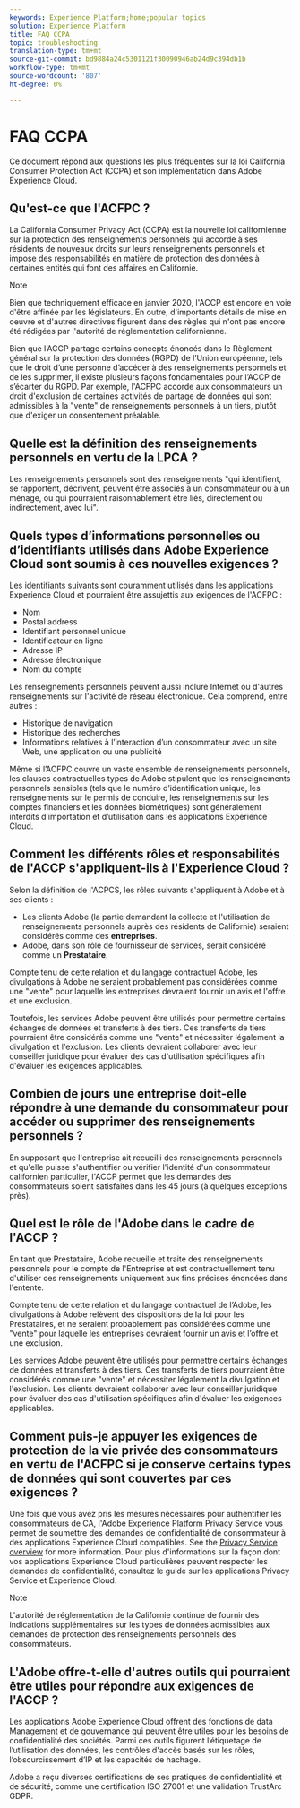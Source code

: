 ```yaml
---
keywords: Experience Platform;home;popular topics
solution: Experience Platform
title: FAQ CCPA
topic: troubleshooting
translation-type: tm+mt
source-git-commit: bd9884a24c5301121f30090946ab24d9c394db1b
workflow-type: tm+mt
source-wordcount: '807'
ht-degree: 0%

---
```



# FAQ CCPA

Ce document répond aux questions les plus fréquentes sur la loi California Consumer Protection Act (CCPA) et son implémentation dans Adobe Experience Cloud.

## Qu&#39;est-ce que l&#39;ACFPC ?

La California Consumer Privacy Act (CCPA) est la nouvelle loi californienne sur la protection des renseignements personnels qui accorde à ses résidents de nouveaux droits sur leurs renseignements personnels et impose des responsabilités en matière de protection des données à certaines entités qui font des affaires en Californie.

>[!NOTE]
>
>Bien que techniquement efficace en janvier 2020, l&#39;ACCP est encore en voie d&#39;être affinée par les législateurs. En outre, d&#39;importants détails de mise en oeuvre et d&#39;autres directives figurent dans des règles qui n&#39;ont pas encore été rédigées par l&#39;autorité de réglementation californienne.

Bien que l’ACCP partage certains concepts énoncés dans le Règlement général sur la protection des données (RGPD) de l’Union européenne, tels que le droit d’une personne d’accéder à des renseignements personnels et de les supprimer, il existe plusieurs façons fondamentales pour l’ACCP de s’écarter du RGPD. Par exemple, l&#39;ACFPC accorde aux consommateurs un droit d&#39;exclusion de certaines activités de partage de données qui sont admissibles à la &quot;vente&quot; de renseignements personnels à un tiers, plutôt que d&#39;exiger un consentement préalable.

## Quelle est la définition des renseignements personnels en vertu de la LPCA ?

Les renseignements personnels sont des renseignements &quot;qui identifient, se rapportent, décrivent, peuvent être associés à un consommateur ou à un ménage, ou qui pourraient raisonnablement être liés, directement ou indirectement, avec lui&quot;.

## Quels types d’informations personnelles ou d’identifiants utilisés dans Adobe Experience Cloud sont soumis à ces nouvelles exigences ?

Les identifiants suivants sont couramment utilisés dans les applications Experience Cloud et pourraient être assujettis aux exigences de l&#39;ACFPC :

- Nom
- Postal address
- Identifiant personnel unique
- Identificateur en ligne
- Adresse IP
- Adresse électronique
- Nom du compte

Les renseignements personnels peuvent aussi inclure Internet ou d&#39;autres renseignements sur l&#39;activité de réseau électronique. Cela comprend, entre autres :

- Historique de navigation
- Historique des recherches
- Informations relatives à l’interaction d’un consommateur avec un site Web, une application ou une publicité

Même si l’ACFPC couvre un vaste ensemble de renseignements personnels, les clauses contractuelles types de Adobe stipulent que les renseignements personnels sensibles (tels que le numéro d’identification unique, les renseignements sur le permis de conduire, les renseignements sur les comptes financiers et les données biométriques) sont généralement interdits d’importation et d’utilisation dans les applications Experience Cloud.

## Comment les différents rôles et responsabilités de l&#39;ACCP s&#39;appliquent-ils à l&#39;Experience Cloud ?

Selon la définition de l&#39;ACPCS, les rôles suivants s&#39;appliquent à Adobe et à ses clients :

- Les clients Adobe (la partie demandant la collecte et l&#39;utilisation de renseignements personnels auprès des résidents de Californie) seraient considérés comme des **entreprises**.
- Adobe, dans son rôle de fournisseur de services, serait considéré comme un **Prestataire**.

Compte tenu de cette relation et du langage contractuel Adobe, les divulgations à Adobe ne seraient probablement pas considérées comme une &quot;vente&quot; pour laquelle les entreprises devraient fournir un avis et l&#39;offre et une exclusion.

Toutefois, les services Adobe peuvent être utilisés pour permettre certains échanges de données et transferts à des tiers. Ces transferts de tiers pourraient être considérés comme une &quot;vente&quot; et nécessiter légalement la divulgation et l&#39;exclusion.  Les clients devraient collaborer avec leur conseiller juridique pour évaluer des cas d&#39;utilisation spécifiques afin d&#39;évaluer les exigences applicables.

## Combien de jours une entreprise doit-elle répondre à une demande du consommateur pour accéder ou supprimer des renseignements personnels ?

En supposant que l&#39;entreprise ait recueilli des renseignements personnels et qu&#39;elle puisse s&#39;authentifier ou vérifier l&#39;identité d&#39;un consommateur californien particulier, l&#39;ACCP permet que les demandes des consommateurs soient satisfaites dans les 45 jours (à quelques exceptions près).

## Quel est le rôle de l&#39;Adobe dans le cadre de l&#39;ACCP ?

En tant que Prestataire, Adobe recueille et traite des renseignements personnels pour le compte de l&#39;Entreprise et est contractuellement tenu d&#39;utiliser ces renseignements uniquement aux fins précises énoncées dans l&#39;entente.

Compte tenu de cette relation et du langage contractuel de l’Adobe, les divulgations à Adobe relèvent des dispositions de la loi pour les Prestataires, et ne seraient probablement pas considérées comme une &quot;vente&quot; pour laquelle les entreprises devraient fournir un avis et l’offre et une exclusion.

Les services Adobe peuvent être utilisés pour permettre certains échanges de données et transferts à des tiers. Ces transferts de tiers pourraient être considérés comme une &quot;vente&quot; et nécessiter légalement la divulgation et l&#39;exclusion.  Les clients devraient collaborer avec leur conseiller juridique pour évaluer des cas d&#39;utilisation spécifiques afin d&#39;évaluer les exigences applicables.

## Comment puis-je appuyer les exigences de protection de la vie privée des consommateurs en vertu de l&#39;ACFPC si je conserve certains types de données qui sont couvertes par ces exigences ?

Une fois que vous avez pris les mesures nécessaires pour authentifier les consommateurs de CA, l&#39;Adobe Experience Platform Privacy Service vous permet de soumettre des demandes de confidentialité de consommateur à des applications Experience Cloud compatibles. See the [Privacy Service overview](../home.md) for more information. Pour plus d&#39;informations sur la façon dont vos applications Experience Cloud particulières peuvent respecter les demandes de confidentialité, consultez le guide sur les applications [](../experience-cloud-apps.md)Privacy Service et Experience Cloud.

>[!NOTE]
>
>L&#39;autorité de réglementation de la Californie continue de fournir des indications supplémentaires sur les types de données admissibles aux demandes de protection des renseignements personnels des consommateurs.

## L&#39;Adobe offre-t-elle d&#39;autres outils qui pourraient être utiles pour répondre aux exigences de l&#39;ACCP ?

Les applications Adobe Experience Cloud offrent des fonctions de data Management et de gouvernance qui peuvent être utiles pour les besoins de confidentialité des sociétés. Parmi ces outils figurent l’étiquetage de l’utilisation des données, les contrôles d&#39;accès basés sur les rôles, l’obscurcissement d’IP et les capacités de hachage.

Adobe a reçu diverses certifications de ses pratiques de confidentialité et de sécurité, comme une certification ISO 27001 et une validation TrustArc GDPR.